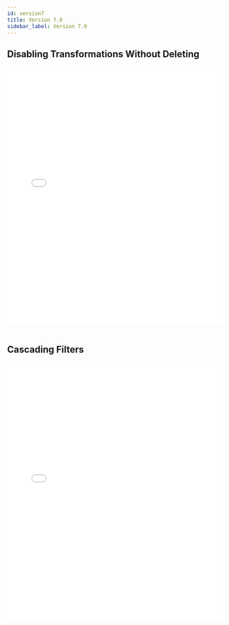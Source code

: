 ```yaml
---
id: version7
title: Version 7.0
sidebar_label: Version 7.0
---
```



## Disabling Transformations Without Deleting

<iframe src="//fast.wistia.net/embed/iframe/1zoyhiaouy?videoFoam=true"
allowtransparency="true" frameBorder="0" scrolling="no" className="wistia_embed"
name="wistia_embed" allowFullScreen  width="100%" height="600"></iframe>
<script src="//fast.wistia.net/assets/external/iframe-api-v1.js"></script>

<br />
<br />

## Cascading Filters

<iframe src="//fast.wistia.net/embed/iframe/m8wbklpdp8?videoFoam=true"
allowtransparency="true" frameBorder="0" scrolling="no" className="wistia_embed"
name="wistia_embed" allowFullScreen  width="100%" height="600"></iframe>
<script src="//fast.wistia.net/assets/external/iframe-api-v1.js"></script>

<br />
<br />

